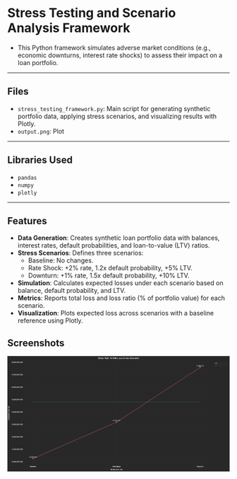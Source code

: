 # Stress Testing and Scenario Analysis Framework

- This Python framework simulates adverse market conditions (e.g., economic downturns, interest rate shocks) to assess their impact on a loan portfolio.

---

## Files
- `stress_testing_framework.py`: Main script for generating synthetic portfolio data, applying stress scenarios, and visualizing results with Plotly.
- `output.png`: Plot

---

## Libraries Used
- `pandas`
- `numpy`
- `plotly`

---

## Features
- **Data Generation**: Creates synthetic loan portfolio data with balances, interest rates, default probabilities, and loan-to-value (LTV) ratios.
- **Stress Scenarios**: Defines three scenarios:
  - Baseline: No changes.
  - Rate Shock: +2% rate, 1.2x default probability, +5% LTV.
  - Downturn: +1% rate, 1.5x default probability, +10% LTV.
- **Simulation**: Calculates expected losses under each scenario based on balance, default probability, and LTV.
- **Metrics**: Reports total loss and loss ratio (% of portfolio value) for each scenario.
- **Visualization**: Plots expected loss across scenarios with a baseline reference using Plotly.

## Screenshots
![output](output.png)
